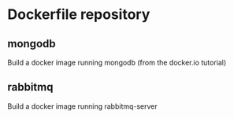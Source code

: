 Dockerfile repository
=========================

mongodb
------------
Build a docker image running mongodb (from the docker.io tutorial)

rabbitmq
-----------
Build a docker image running rabbitmq-server
